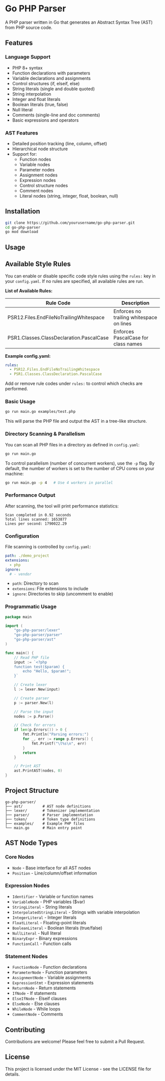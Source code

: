 # Go PHP Parser

A PHP parser written in Go that generates an Abstract Syntax Tree (AST) from PHP source code.

## Features

### Language Support
- PHP 8+ syntax
- Function declarations with parameters
- Variable declarations and assignments
- Control structures (if, elseif, else)
- String literals (single and double quoted)
- String interpolation
- Integer and float literals
- Boolean literals (true, false)
- Null literal
- Comments (single-line and doc comments)
- Basic expressions and operators

### AST Features
- Detailed position tracking (line, column, offset)
- Hierarchical node structure
- Support for:
  - Function nodes
  - Variable nodes
  - Parameter nodes
  - Assignment nodes
  - Expression nodes
  - Control structure nodes
  - Comment nodes
  - Literal nodes (string, integer, float, boolean, null)

## Installation

```bash
git clone https://github.com/yourusername/go-php-parser.git
cd go-php-parser
go mod download
```

## Usage

## Available Style Rules

You can enable or disable specific code style rules using the `rules:` key in your `config.yaml`. If no rules are specified, all available rules are run.

**List of Available Rules:**

| Rule Code                                 | Description                                |
|-------------------------------------------|--------------------------------------------|
| PSR12.Files.EndFileNoTrailingWhitespace   | Enforces no trailing whitespace on lines    |
| PSR1.Classes.ClassDeclaration.PascalCase | Enforces PascalCase for class names        |

**Example config.yaml:**
```yaml
rules:
  - PSR12.Files.EndFileNoTrailingWhitespace
  - PSR1.Classes.ClassDeclaration.PascalCase
```

Add or remove rule codes under `rules:` to control which checks are performed.


### Basic Usage

```bash
go run main.go examples/test.php
```

This will parse the PHP file and output the AST in a tree-like structure.

### Directory Scanning & Parallelism

You can scan all PHP files in a directory as defined in `config.yaml`:

```bash
go run main.go
```

To control parallelism (number of concurrent workers), use the `-p` flag. By default, the number of workers is set to the number of CPU cores on your machine:

```bash
go run main.go -p 4   # Use 4 workers in parallel
```

### Performance Output

After scanning, the tool will print performance statistics:

```
Scan completed in 0.92 seconds
Total lines scanned: 1653877
Lines per second: 1790022.29
```

### Configuration

File scanning is controlled by `config.yaml`:

```yaml
path: ./demo_project
extensions:
  - php
ignore:
  # - vendor
```
- `path`: Directory to scan
- `extensions`: File extensions to include
- `ignore`: Directories to skip (uncomment to enable)

### Programmatic Usage

```go
package main

import (
    "go-php-parser/lexer"
    "go-php-parser/parser"
    "go-php-parser/ast"
)

func main() {
    // Read PHP file
    input := `<?php
    function test($param) {
        echo "Hello, $param!";
    }`

    // Create lexer
    l := lexer.New(input)

    // Create parser
    p := parser.New(l)

    // Parse the input
    nodes := p.Parse()

    // Check for errors
    if len(p.Errors()) > 0 {
        fmt.Println("Parsing errors:")
        for _, err := range p.Errors() {
            fmt.Printf("\t%s\n", err)
        }
        return
    }

    // Print AST
    ast.PrintAST(nodes, 0)
}
```

## Project Structure

```
go-php-parser/
├── ast/         # AST node definitions
├── lexer/       # Tokenizer implementation
├── parser/      # Parser implementation
├── token/       # Token type definitions
├── examples/    # Example PHP files
└── main.go      # Main entry point
```

## AST Node Types

### Core Nodes
- `Node` - Base interface for all AST nodes
- `Position` - Line/column/offset information

### Expression Nodes
- `Identifier` - Variable or function names
- `VariableNode` - PHP variables ($var)
- `StringLiteral` - String literals
- `InterpolatedStringLiteral` - Strings with variable interpolation
- `IntegerLiteral` - Integer literals
- `FloatLiteral` - Floating-point literals
- `BooleanLiteral` - Boolean literals (true/false)
- `NullLiteral` - Null literal
- `BinaryExpr` - Binary expressions
- `FunctionCall` - Function calls

### Statement Nodes
- `FunctionNode` - Function declarations
- `ParameterNode` - Function parameters
- `AssignmentNode` - Variable assignments
- `ExpressionStmt` - Expression statements
- `ReturnNode` - Return statements
- `IfNode` - If statements
- `ElseIfNode` - Elseif clauses
- `ElseNode` - Else clauses
- `WhileNode` - While loops
- `CommentNode` - Comments

## Contributing

Contributions are welcome! Please feel free to submit a Pull Request.

## License

This project is licensed under the MIT License - see the LICENSE file for details. 
